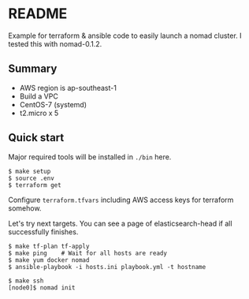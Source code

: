 # README

Example for terraform & ansible code to easily launch a nomad cluster.
I tested this with nomad-0.1.2.

## Summary
- AWS region is ap-southeast-1
- Build a VPC
- CentOS-7 (systemd)
- t2.micro x 5

## Quick start
Major required tools will be installed in `./bin` here.
```
$ make setup
$ source .env
$ terraform get
```

Configure `terraform.tfvars` including AWS access keys for terraform somehow.

Let's try next targets. You can see a page of elasticsearch-head if all successfully finishes.
```
$ make tf-plan tf-apply
$ make ping    # Wait for all hosts are ready
$ make yum docker nomad
$ ansible-playbook -i hosts.ini playbook.yml -t hostname
```
```
$ make ssh
[node0]$ nomad init
```
